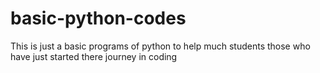 # basic-python-codes
This is just a basic programs of python to help much students those who have just started there journey in coding

